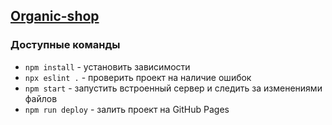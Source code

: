## <a href="https://yuriipereverziev.github.io/Organic/" target="_blank">Organic-shop</a>
  
### Доступные команды

* `npm install` - установить зависимости
* `npx eslint .` - проверить проект на наличие ошибок
* `npm start` - запустить встроенный сервер и следить за изменениями файлов
* `npm run deploy` - залить проект на GitHub Pages
